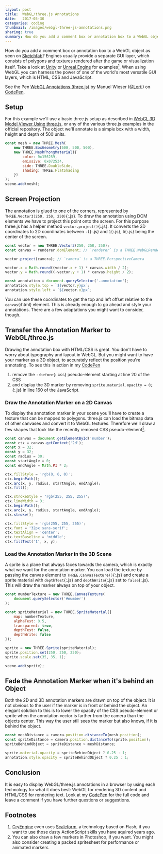 ```yaml
---
layout: post
title:  WebGL/three.js Annotations
date:   2017-05-30
categories: coding
thumbnail: /images/webgl-three-js-annotations.png
sharing: true
summary: How do you add a comment box or annotation box to a WebGL object as seen on Sketchfab? When using WebGL you can harness the power of one of the world's most versatile GUI layers, which is HTML, CSS and JavaScript.
---
```


How do you add a comment box or annotation box to a WebGL object as seen on [Sketchfab][Dodo]? Engines usually provide a separate GUI layer, which consists of polygons and textures rendered after the game or visualization itself. Take a look at [Unity] or [Unreal Engine] for examples[<sup>1</sup>](#1). When using WebGL you can harness the power of one of the world's most versatile GUI layers, which is HTML, CSS and JavaScript.

<p data-height="480" data-theme-id="0" data-slug-hash="Vbppap" data-default-tab="result" data-user="Lorti" data-embed-version="2" data-pen-title="WebGL Annotations (three.js)" class="codepen">See the Pen <a href="http://codepen.io/Lorti/pen/Vbppap/">WebGL Annotations (three.js)</a> by Manuel Wieser (<a href="http://codepen.io/Lorti">@Lorti</a>) on <a href="http://codepen.io">CodePen</a>.</p>
<script async src="https://production-assets.codepen.io/assets/embed/ei.js"></script>

## Setup

For this example we'll use a basic three.js setup as described in [WebGL 3D Model Viewer Using three.js], or any of the various three.js examples in the official repository. The object we'll annotate is a simple box with a width, height and depth of 500 units.

``` js
const mesh = new THREE.Mesh(
    new THREE.BoxGeometry(500, 500, 500),
    new THREE.MeshPhongMaterial({
        color: 0x156289,
        emissive: 0x072534,
        side: THREE.DoubleSide,
        shading: THREE.FlatShading
    })
);
scene.add(mesh);
```

## Screen Projection

The annotation is glued to one of the corners, represented by `THREE.Vector3(250, 250, 250)`{:.js}. To draw the annotation using DOM elements we have to project this point onto the screen. For this purpose three.js has a helper method `vector.project()`{:.js}. It converts the 3D coordinates to 2D coordinates between `-1`{:.js} and `1`{:.js}, `0`{:.js} being the center of the screen. 

``` js
const vector = new THREE.Vector3(250, 250, 250);
const canvas = renderer.domElement; // `renderer` is a THREE.WebGLRenderer

vector.project(camera); // `camera` is a THREE.PerspectiveCamera

vector.x = Math.round((vector.x + 1) * canvas.width / 2);
vector.y = Math.round((-vector.y + 1) * canvas.height / 2);

const annotation = document.querySelector('.annotation');
annotation.style.top = `${vector.y}px`;
annotation.style.left = `${vector.x}px`;
```

You can use these coordinates to get the top and left offset relative to the `canvas`{:html} element. This is already enough to go ahead and style your annotations. There are a few adaptations you might want to consider, though.

## Transfer the Annotation Marker to WebGL/three.js

Drawing the annotation box with HTML/CSS is great. You don't have to worry about typography and layout in WebGL. But you might want to have your marker as a 3D object, to accurately reflect the position you're annotating. To see this in action in my [CodePen]

1. remove the `::before`{:.css} pseudo-element starting at line 20 of the CSS
2. and display the 3D marker by removing `sprite.material.opacity = 0;`{:.js} in line 160 of the JavaScript.

### Draw the Annotation Marker on a 2D Canvas

To display the annotation marker in your scene you'll have to create a texture that can be mapped to polygons. three.js can load the bitmap data of other canvases and convert it to WebGL textures. Therefore we'll draw a few shapes that look like the recently removed CSS pseudo-element[<sup>2</sup>](#2).

``` js
const canvas = document.getElementById('number');
const ctx = canvas.getContext('2d');
const x = 32;
const y = 32;
const radius = 30;
const startAngle = 0;
const endAngle = Math.PI * 2;

ctx.fillStyle = 'rgb(0, 0, 0)';
ctx.beginPath();
ctx.arc(x, y, radius, startAngle, endAngle);
ctx.fill();

ctx.strokeStyle = 'rgb(255, 255, 255)';
ctx.lineWidth = 3;
ctx.beginPath();
ctx.arc(x, y, radius, startAngle, endAngle);
ctx.stroke();

ctx.fillStyle = 'rgb(255, 255, 255)';
ctx.font = '32px sans-serif';
ctx.textAlign = 'center';
ctx.textBaseline = 'middle';
ctx.fillText('1', x, y);
```

### Load the Annotation Marker in the 3D Scene

A sprite is a plane that always faces towards the camera, which is exactly what we want for the annotation marker. You can load the texture by passing the canvas element to `THREE.CanvasTexture()`{:.js} and create a sprite material with `depthTest`{:.js} and `depthWrite`{:.js} set to `false`{:.js}. This will draw the marker always on top of your object.

``` js
const numberTexture = new THREE.CanvasTexture(
    document.querySelector('#number')
);

const spriteMaterial = new THREE.SpriteMaterial({
    map: numberTexture,
    alphaTest: 0.5,
    transparent: true,
    depthTest: false,
    depthWrite: false
});

sprite = new THREE.Sprite(spriteMaterial);
sprite.position.set(250, 250, 250);
sprite.scale.set(35, 35, 1);

scene.add(sprite);
```

## Fade the Annotation Marker when it's behind an Object

Both the 2D and 3D annotation markers are drawn on top of the object. It is not obvious to the user if the marker is in front or behind the object. An elegant solution to this is to lower the opacity of the CSS pseudo-element or sprite when the annotation vector is farther from the camera than the objects center. This way the user still sees the marker but also knows, if it is behind the object.

``` js
const meshDistance = camera.position.distanceTo(mesh.position);
const spriteDistance = camera.position.distanceTo(sprite.position);
spriteBehindObject = spriteDistance > meshDistance;

sprite.material.opacity = spriteBehindObject ? 0.25 : 1;
annotation.style.opacity = spriteBehindObject ? 0.25 : 1;
```

## Conclusion

It is easy to display WebGL/three.js annotations in a browser by using each technology for what it does best: WebGL for rendering 3D content and HTML/CSS for rendering text. Look at my [CodePen] for the full code and leave a comment if you have further questions or suggestions.

## Footnotes

1. <a name="1"></a>[CryEngine] even uses [Scaleform], a technology based on Flash, if you want to use those dusty ActionScript skills you have aquired years ago.
1. <a name="2"></a>You can also draw a few markers in Photoshop, if you want. You might also consider creating a packed spritesheet for performance or animated markers.

[Dodo]: https://sketchfab.com/models/ad10226b4f7a451ea23920a556c72a90
[CodePen]: http://codepen.io/Lorti/pen/Vbppap/
[Unity]: https://docs.unity3d.com/Manual/UISystem.html
[Unreal Engine]: https://docs.unrealengine.com/latest/INT/Engine/UMG/
[CryEngine]: http://docs.cryengine.com/display/SDKDOC4/User+Interface
[Scaleform]: https://www.autodesk.com/products/scaleform/overview
[WebGL 3D Model Viewer Using three.js]: https://manu.ninja/webgl-3d-model-viewer-using-three-js
